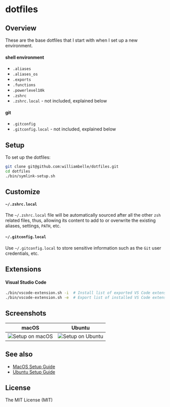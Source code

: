 dotfiles
========

Overview
--------

These are the base dotfiles that I start with when I set up a new environment.

#### shell environment

* `.aliases`
* `.aliases_os`
* `.exports`
* `.functions`
* `.powerlevel10k`
* `.zshrc`
* `.zshrc.local` - not included, explained below

#### git

* `.gitconfig`
* `.gitconfig.local` - not included, explained below

Setup
-----

To set up the dotfiles:

```bash
git clone git@github.com:williambelle/dotfiles.git
cd dotfiles
./bin/symlink-setup.sh
```

Customize
---------

#### `~/.zshrc.local`

The `~/.zshrc.local` file will be automatically sourced after all the other
`zsh` related files, thus, allowing its content to add to or overwrite the
existing aliases, settings, `PATH`, etc.

#### `~/.gitconfig.local`

Use `~/.gitconfig.local` to store sensitive information such as the `Git`
user credentials, etc.

Extensions
----------

#### Visual Studio Code

```bash
./bin/vscode-extension.sh -i  # Install list of exported VS Code extensions
./bin/vscode-extension.sh -e  # Export list of installed VS Code extensions
```

Screenshots
-----------

|  macOS                         |  Ubuntu                          |
|--------------------------------|----------------------------------|
| ![Setup on macOS][setup macos] | ![Setup on Ubuntu][setup ubuntu] |

See also
--------

* [MacOS Setup Guide][setup macos guide]
* [Ubuntu Setup Guide][setup ubuntu guide]

License
-------

The MIT License (MIT)

[setup macos]: https://raw.github.com/williambelle/dotfiles/master/docs/screenshots/macos.png
[setup ubuntu]: https://raw.github.com/williambelle/dotfiles/master/docs/screenshots/ubuntu.png
[setup macos guide]: https://sourabhbajaj.com/mac-setup/
[setup ubuntu guide]: https://innovativeinnovation.github.io/ubuntu-setup/
